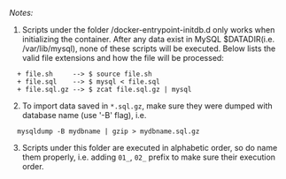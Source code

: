 *Notes:*
1. Scripts under the folder /docker-entrypoint-initdb.d only works when initializing the container.
   After any data exist in MySQL $DATADIR(i.e. /var/lib/mysql), none of these scripts will be executed.
   Below lists the valid file extensions and how the file will be processed:
```
  + file.sh     --> $ source file.sh
  + file.sql    --> $ mysql < file.sql
  + file.sql.gz --> $ zcat file.sql.gz | mysql
```
2. To import data saved in `*.sql.gz`, make sure they were dumped with database name (use '-B' flag),
   i.e.
```
  mysqldump -B mydbname | gzip > mydbname.sql.gz
```
3. Scripts under this folder are executed in alphabetic order, so do name them properly, i.e. adding
   `01_`, `02_` prefix to make sure their execution order.


